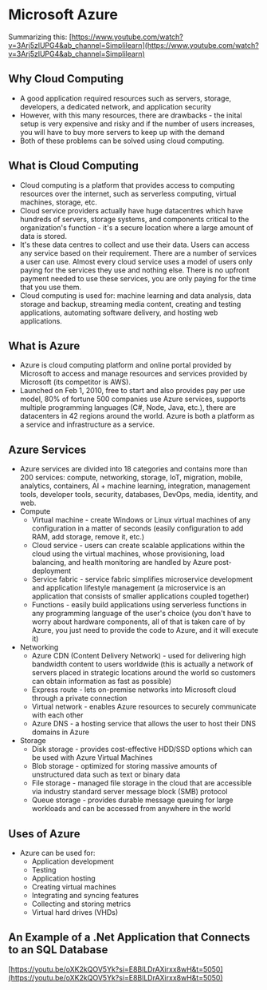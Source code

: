 # Microsoft Azure
Summarizing this: [https://www.youtube.com/watch?v=3Arj5zlUPG4&ab_channel=Simplilearn](https://www.youtube.com/watch?v=3Arj5zlUPG4&ab_channel=Simplilearn)
## Why Cloud Computing
* A good application required resources such as servers, storage, developers, a dedicated network, and application security
* However, with this many resources, there are drawbacks - the inital setup is very expensive and risky and if the number of users increases, you will have to buy more servers to keep up with the demand
* Both of these problems can be solved using cloud computing.
## What is Cloud Computing
* Cloud computing is a platform that provides access to computing resources over the internet, such as serverless computing, virtual machines, storage, etc.
* Cloud service providers actually have huge datacentres which have hundreds of servers, storage systems, and components critical to the organization's function - it's a secure location where a large amount of data is stored.
* It's these data centres to collect and use their data. Users can access any service based on their requirement. There are a number of services a user can use. Almost every cloud service uses a model of users only paying for the services they use and nothing else. There is no upfront payment needed to use these services, you are only paying for the time that you use them.
* Cloud computing is used for: machine learning and data analysis, data storage and backup, streaming media content, creating and testing applications, automating software delivery, and hosting web applications.
## What is Azure
* Azure is cloud computing platform and online portal provided by Microsoft to access and manage resources and services provided by Microsoft (its competitor is AWS).
* Launched on Feb 1, 2010, free to start and also provides pay per use model, 80% of fortune 500 companies use Azure services, supports multiple programming languages (C#, Node, Java, etc.), there are datacenters in 42 regions around the world.
Azure is both a platform as a service and infrastructure as a service.
## Azure Services
* Azure services are divided into 18 categories and contains more than 200 services: compute, networking, storage, IoT, migration, mobile, analytics, containers, AI + machine learning, integration, management tools, developer tools, security, databases, DevOps, media, identity, and web.
* Compute
    * Virtual machine - create Windows or Linux virtual machines of any configuration in a matter of seconds (easily configuration to add RAM, add storage, remove it, etc.)
    * Cloud service - users can create scalable applications within the cloud using the virtual machines, whose provisioning, load balancing, and health monitoring are handled by Azure post-deployment
    * Service fabric - service fabric simplifies microservice development and application lifestyle management (a microservice is an application that consists of smaller applications coupled together)
    * Functions - easily build applications using serverless functions in any programming language of the user's choice (you don't have to worry about hardware components, all of that is taken care of by Azure, you just need to provide the code to Azure, and it will execute it)
* Networking
    * Azure CDN (Content Delivery Network) - used for delivering high bandwidth content to users worldwide (this is actually a network of servers placed in strategic locations around the world so customers can obtain information as fast as possible)
    * Express route - lets on-premise networks into Microsoft cloud through a private connection
    * Virtual network - enables Azure resources to securely communicate with each other
    * Azure DNS - a hosting service that allows the user to host their DNS domains in Azure
* Storage
    * Disk storage - provides cost-effective HDD/SSD options which can be used with Azure Virtual Machines
    * Blob storage - optimized for storing massive amounts of unstructured data such as text or binary data
    * File storage - managed file storage in the cloud that are accessible via industry standard server message block (SMB) protocol
    * Queue storage - provides durable message queuing for large workloads and can be accessed from anywhere in the world
## Uses of Azure
* Azure can be used for:
    * Application development
    * Testing
    * Application hosting
    * Creating virtual machines
    * Integrating and syncing features
    * Collecting and storing metrics
    * Virtual hard drives (VHDs)
## An Example of a .Net Application that Connects to an SQL Database
[https://youtu.be/oXK2kQOV5Yk?si=E8BlLDrAXirxx8wH&t=5050](https://youtu.be/oXK2kQOV5Yk?si=E8BlLDrAXirxx8wH&t=5050)
